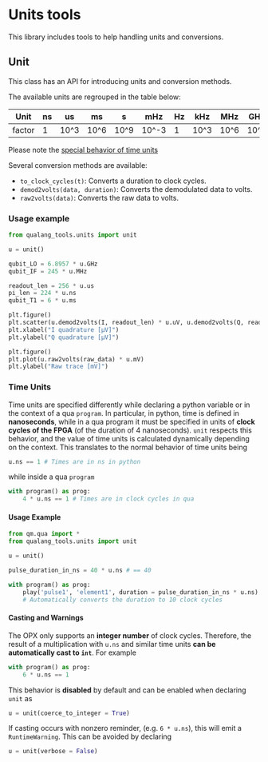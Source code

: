 # Units tools
This library includes tools to help handling units and conversions.

## Unit
This class has an API for introducing units and conversion methods.

The available units are regrouped in the table below:

| Unit   | ns  | us   | ms   | s    | mHz   | Hz  | kHz | MHz  | GHz  | uV    | mV  | V   |
|--------|-----|------|------|------|-------|-----|-----|------|------|-------|-----|-----|
| factor | 1   | 10^3 | 10^6 | 10^9 | 10^-3 | 1   | 10^3| 10^6 | 10^9 | 10^-6 | 10^-3 | 1   |

Please note the [special behavior of time units](#time-units)

Several conversion methods are available:
- `to_clock_cycles(t)`: Converts a duration to clock cycles.
- `demod2volts(data, duration)`: Converts the demodulated data to volts.
- `raw2volts(data)`: Converts the raw data to volts.

### Usage example

 
```python
from qualang_tools.units import unit

u = unit()

qubit_LO = 6.8957 * u.GHz
qubit_IF = 245 * u.MHz

readout_len = 256 * u.us
pi_len = 224 * u.ns
qubit_T1 = 6 * u.ms

plt.figure()
plt.scatter(u.demod2volts(I, readout_len) * u.uV, u.demod2volts(Q, readout_len)* u.uV)
plt.xlabel("I quadrature [µV]")
plt.ylabel("Q quadrature [µV]")

plt.figure()
plt.plot(u.raw2volts(raw_data) * u.mV)
plt.ylabel("Raw trace [mV]")
```

### Time Units

Time units are specified differently while declaring a python variable or in the context of a qua `program`. 
In particular, in python, time is defined in **nanoseconds**, while in a qua program it must be specified in units of **clock cycles of the FPGA** (of the duration of 4 nanoseconds).
`unit` respects this behavior, and the value of time units is calculated dynamically depending on the context.
This translates to the normal behavior of time units being

```python
u.ns == 1 # Times are in ns in python
```

while inside a qua `program`

```python
with program() as prog:
    4 * u.ns == 1 # Times are in clock cycles in qua
```

#### Usage Example

```python
from qm.qua import *
from qualang_tools.units import unit

u = unit()

pulse_duration_in_ns = 40 * u.ns # == 40

with program() as prog:
    play('pulse1', 'element1', duration = pulse_duration_in_ns * u.ns)
    # Automatically converts the duration to 10 clock cycles
```

#### Casting and Warnings

The OPX only supports an **integer number** of clock cycles. Therefore, the result of a multiplication with `u.ns` and similar time units **can be automatically cast to `int`**.
For example

```python
with program() as prog:
    6 * u.ns == 1
```

This behavior is **disabled** by default and can be enabled when declaring `unit` as

```python
u = unit(coerce_to_integer = True)
```

If casting occurs with nonzero reminder, (e.g. `6 * u.ns`), this will emit a `RuntimeWarning`. This can be avoided by declaring

```python
u = unit(verbose = False)
```
